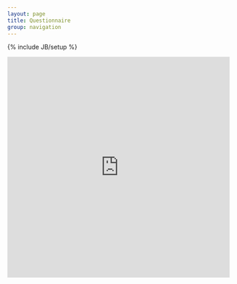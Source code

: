 ```yaml
---
layout: page
title: Questionnaire
group: navigation
---
```

{% include JB/setup %}

<iframe src="https://docs.google.com/forms/d/1AfKb-sMbzxBwwfEDJIkDjYR6enxHSKbV1hyhKFnlgwg/viewform?embedded=true" width="100%" height="500" frameborder="0" marginheight="0" marginwidth="0"> Loading... </iframe>


